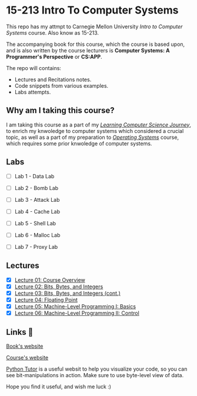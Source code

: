# 15-213 Intro To Computer Systems

This repo has my attmpt to Carnegie Mellon University *Intro to Computer Systems* course. Also know as 15-213.

The accompanying book for this course, which the course is based upon, and is also written by the course lecturers is **Computer Systems: A Programmer's Perspective** or **CS:APP**.

The repo will contains:

* Lectures and Recitations notes.
* Code snippets from various examples.
* Labs attempts.

## Why am I taking this course?

I am taking this course as a part of my [*Learning Computer Science Journey*](https://github.com/ossu), to enrich my knwoledge to computer systems which considered a crucial topic, as well as a part of my preparation to [*Operating Systems*](https://github.com/ossu/computer-science/blob/master/coursepages/ostep/README.md) course, which requires some prior knwoledge of computer systems.

## Labs

- [ ] Lab 1 - Data Lab
- [ ] Lab 2 - Bomb Lab
- [ ] Lab 3 - Attack Lab
- [ ] Lab 4 - Cache Lab
- [ ] Lab 5 - Shell Lab
- [ ] Lab 6 - Malloc Lab
- [ ] Lab 7 - Proxy Lab


## Lectures

- [x] [Lecture 01: Course Overview](https://scs.hosted.panopto.com/Panopto/Pages/Viewer.aspx?id=d8c83d3a-8074-4afe-ae3b-693e2250999a)
- [x] [Lecture 02: Bits, Bytes, and Integers](https://scs.hosted.panopto.com/Panopto/Pages/Viewer.aspx?id=6ca8cdb4-6961-42d9-8fac-299e53759a17)
- [x] [Lecture 03: Bits, Bytes, and Integers (cont.)](https://scs.hosted.panopto.com/Panopto/Pages/Viewer.aspx?id=526e6341-aa53-4107-8fa1-d13c0e92342e)
- [x] [Lecture 04: Floating Point](https://scs.hosted.panopto.com/Panopto/Pages/Viewer.aspx?id=8dd08ed5-7688-4b34-937f-201b909f61c7)
- [x] [Lecture 05: Machine-Level Programming I: Basics](https://scs.hosted.panopto.com/Panopto/Pages/Viewer.aspx?id=6e410255-3858-4e85-89c7-812c5845d197)
- [x] [Lecture 06: Machine-Level Programming II: Control](https://scs.hosted.panopto.com/Panopto/Pages/Viewer.aspx?id=fc93c499-8fc9-4652-9a99-711058054afb)
## Links 🔗

[Book's website](https://csapp.cs.cmu.edu/)

[Course's website](https://www.cs.cmu.edu/afs/cs/academic/class/15213-f15/www/index.html)

[Python Tutor](https://pythontutor.com/c.html#mode=edit) is a useful websit to help you visualize your code, so you can see bit-manipulations in action. Make sure to use byte-level view of data.

Hope you find it useful, and wish me luck :)
